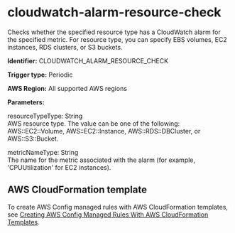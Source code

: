 # cloudwatch\-alarm\-resource\-check<a name="cloudwatch-alarm-resource-check"></a>

Checks whether the specified resource type has a CloudWatch alarm for the specified metric\. For resource type, you can specify EBS volumes, EC2 instances, RDS clusters, or S3 buckets\. 

**Identifier:** CLOUDWATCH\_ALARM\_RESOURCE\_CHECK

**Trigger type:** Periodic

**AWS Region:** All supported AWS regions

**Parameters:**

resourceTypeType: String  
AWS resource type\. The value can be one of the following: AWS::EC2::Volume, AWS::EC2::Instance, AWS::RDS::DBCluster, or AWS::S3::Bucket\.

metricNameType: String  
The name for the metric associated with the alarm \(for example, 'CPUUtilization' for EC2 instances\)\.

## AWS CloudFormation template<a name="w79aac11c32c17b7c99c15"></a>

To create AWS Config managed rules with AWS CloudFormation templates, see [Creating AWS Config Managed Rules With AWS CloudFormation Templates](aws-config-managed-rules-cloudformation-templates.md)\.